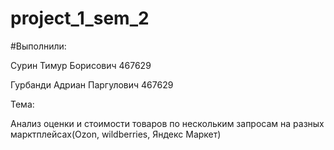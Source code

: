 # project_1_sem_2

#Выполнили: 

Сурин Тимур Борисович 467629

Гурбанди Адриан Паргулович 467629


Тема:

Анализ оценки и стоимости товаров по нескольким запросам на разных марктплейсах(Ozon, wildberries, Яндекс Маркет)

